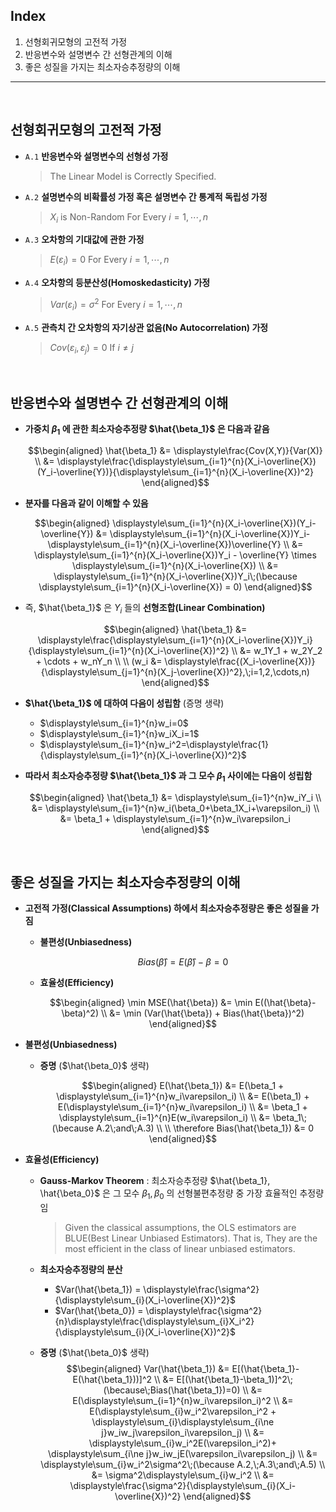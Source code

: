 ## Index

1. 선형회귀모형의 고전적 가정
2. 반응변수와 설명변수 간 선형관계의 이해
3. 좋은 성질을 가지는 최소자승추정량의 이해

<hr></br>

## 선형회귀모형의 고전적 가정

- `A.1` **반응변수와 설명변수의 선형성 가정**

    >The Linear Model is Correctly Specified.

- `A.2` **설명변수의 비확률성 가정 혹은 설명변수 간 통계적 독립성 가정**

    >$X_i$ is Non-Random For Every $i=1,\cdots,n$

- `A.3` **오차항의 기대값에 관한 가정**

    >$E(\varepsilon_i)=0$ For Every $i=1,\cdots,n$

- `A.4` **오차항의 등분산성(Homoskedasticity) 가정**

    >$Var(\varepsilon_i)=\sigma^2$ For Every $i=1,\cdots,n$

- `A.5` **관측치 간 오차항의 자기상관 없음(No Autocorrelation) 가정**

    >$Cov(\varepsilon_i, \varepsilon_j)=0$ If $i \ne j$

</br>

## 반응변수와 설명변수 간 선형관계의 이해

- **가중치 $\beta_1$ 에 관한 최소자승추정량 $\hat{\beta_1}$ 은 다음과 같음**

    $$\begin{aligned}
    \hat{\beta_1}
    &= \displaystyle\frac{Cov(X,Y)}{Var(X)} \\
    &= \displaystyle\frac{\displaystyle\sum_{i=1}^{n}(X_i-\overline{X})(Y_i-\overline{Y})}{\displaystyle\sum_{i=1}^{n}(X_i-\overline{X})^2}
    \end{aligned}$$

- **분자를 다음과 같이 이해할 수 있음**

    $$\begin{aligned}
    \displaystyle\sum_{i=1}^{n}(X_i-\overline{X})(Y_i-\overline{Y})
    &= \displaystyle\sum_{i=1}^{n}(X_i-\overline{X})Y_i-\displaystyle\sum_{i=1}^{n}(X_i-\overline{X})\overline{Y} \\
    &= \displaystyle\sum_{i=1}^{n}(X_i-\overline{X})Y_i - \overline{Y} \times \displaystyle\sum_{i=1}^{n}(X_i-\overline{X}) \\
    &= \displaystyle\sum_{i=1}^{n}(X_i-\overline{X})Y_i\;(\because \displaystyle\sum_{i=1}^{n}(X_i-\overline{X}) = 0)
    \end{aligned}$$

- 즉, $\hat{\beta_1}$ 은 $Y_i$ 들의 **선형조합(Linear Combination)**

    $$\begin{aligned}
    \hat{\beta_1}
    &= \displaystyle\frac{\displaystyle\sum_{i=1}^{n}(X_i-\overline{X})Y_i}{\displaystyle\sum_{i=1}^{n}(X_i-\overline{X})^2} \\
    &= w_1Y_1 + w_2Y_2 + \cdots + w_nY_n \\
    \\
    (w_i
    &= \displaystyle\frac{(X_i-\overline{X})}{\displaystyle\sum_{j=1}^{n}(X_j-\overline{X})^2},\;i=1,2,\cdots,n)
    \end{aligned}$$

- **$\hat{\beta_1}$ 에 대하여 다음이 성립함** (증명 생략)
    - $\displaystyle\sum_{i=1}^{n}w_i=0$
    - $\displaystyle\sum_{i=1}^{n}w_iX_i=1$
    - $\displaystyle\sum_{i=1}^{n}w_i^2=\displaystyle\frac{1}{\displaystyle\sum_{i=1}^{n}(X_i-\overline{X})^2}$

- **따라서 최소자승추정량 $\hat{\beta_1}$ 과 그 모수 $\beta_1$ 사이에는 다음이 성립함**

    $$\begin{aligned}
    \hat{\beta_1}
    &= \displaystyle\sum_{i=1}^{n}w_iY_i \\
    &= \displaystyle\sum_{i=1}^{n}w_i(\beta_0+\beta_1X_i+\varepsilon_i) \\
    &= \beta_1 + \displaystyle\sum_{i=1}^{n}w_i\varepsilon_i
    \end{aligned}$$

</br>

## 좋은 성질을 가지는 최소자승추정량의 이해

- **고전적 가정(Classical Assumptions) 하에서 최소자승추정량은 좋은 성질을 가짐**
    - **불편성(Unbiasedness)**

        $$
        Bias(\hat{\beta})=E(\hat{\beta}) - \beta=0
        $$

    - **효율성(Efficiency)**

        $$\begin{aligned}
        \min MSE(\hat{\beta})
        &= \min E((\hat{\beta}-\beta)^2) \\
        &= \min (Var(\hat{\beta}) + Bias(\hat{\beta})^2)
        \end{aligned}$$

- **불편성(Unbiasedness)**
    - **증명** ($\hat{\beta_0}$ 생략)

        $$\begin{aligned}
        E(\hat{\beta_1})
        &= E(\beta_1 + \displaystyle\sum_{i=1}^{n}w_i\varepsilon_i) \\
        &= E(\beta_1) + E(\displaystyle\sum_{i=1}^{n}w_i\varepsilon_i) \\
        &= \beta_1 + \displaystyle\sum_{i=1}^{n}E(w_i\varepsilon_i) \\
        &= \beta_1\;(\because A.2\;and\;A.3) \\
        \\
        \therefore Bias(\hat{\beta_1}) &= 0
        \end{aligned}$$

- **효율성(Efficiency)**
    - **Gauss-Markov Theorem** : 최소자승추정량 $\hat{\beta_1}, \hat{\beta_0}$ 은 그 모수 $\beta_1, \beta_0$ 의 선형불편추정량 중 가장 효율적인 추정량임

        >Given the classical assumptions, the OLS estimators are BLUE(Best Linear Unbiased Estimators). That is, They are the most efficient in the class of linear unbiased estimators.

    - **최소자승추정량의 분산**
        - $Var(\hat{\beta_1}) = \displaystyle\frac{\sigma^2}{\displaystyle\sum_{i}(X_i-\overline{X})^2}$
        - $Var(\hat{\beta_0}) = \displaystyle\frac{\sigma^2}{n}\displaystyle\frac{\displaystyle\sum_{i}X_i^2}{\displaystyle\sum_{i}(X_i-\overline{X})^2}$

    - **증명** ($\hat{\beta_0}$ 생략)
        $$\begin{aligned}
        Var(\hat{\beta_1})
        &= E[(\hat{\beta_1}-E(\hat{\beta_1}))]^2 \\
        &= E[(\hat{\beta_1}-\beta_1)]^2\;(\because\;Bias(\hat{\beta_1})=0) \\
        &= E(\displaystyle\sum_{i=1}^{n}w_i\varepsilon_i)^2 \\
        &= E(\displaystyle\sum_{i}w_i^2\varepsilon_i^2 + \displaystyle\sum_{i}\displaystyle\sum_{i\ne j}w_iw_j\varepsilon_i\varepsilon_j) \\
        &= \displaystyle\sum_{i}w_i^2E(\varepsilon_i^2)+ \displaystyle\sum_{i\ne j}w_iw_jE(\varepsilon_i\varepsilon_j) \\
        &= \displaystyle\sum_{i}w_i^2\sigma^2\;(\because A.2,\;A.3\;and\;A.5) \\
        &= \sigma^2\displaystyle\sum_{i}w_i^2 \\
        &= \displaystyle\frac{\sigma^2}{\displaystyle\sum_{i}(X_i-\overline{X})^2}
        \end{aligned}$$